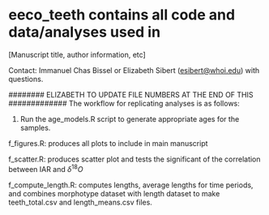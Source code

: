 # eeco_teeth contains all code and data/analyses used in
[Manuscript title, author information, etc]

Contact: Immanuel Chas Bissel or Elizabeth Sibert (esibert@whoi.edu) with questions.

######## ELIZABETH TO UPDATE FILE NUMBERS AT THE END OF THIS #############
The workflow for replicating analyses is as follows: 
1) Run the age_models.R script to generate appropriate ages for the samples. 

f_figures.R: produces all plots to include in main manuscript

f_scatter.R: produces scatter plot and tests the significant of the correlation between IAR and $\delta^{18}O$

f_compute_length.R: computes lengths, average lengths for time periods, and combines morphotype dataset with length dataset to make teeth_total.csv and length_means.csv files.
